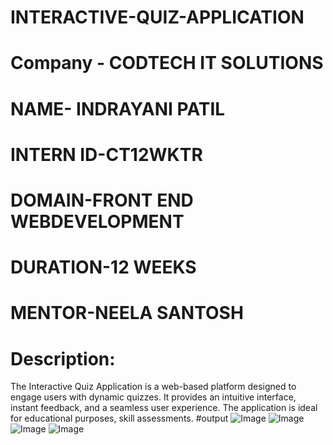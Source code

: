 # INTERACTIVE-QUIZ-APPLICATION
# Company - CODTECH IT SOLUTIONS
# NAME- INDRAYANI PATIL
# INTERN ID-CT12WKTR
# DOMAIN-FRONT END WEBDEVELOPMENT
# DURATION-12 WEEKS
# MENTOR-NEELA SANTOSH
# Description:
The Interactive Quiz Application is a web-based platform designed to engage users with dynamic quizzes. It provides an intuitive interface, instant feedback, and a seamless user experience. The application is ideal for educational purposes, skill assessments.
#output
![Image](https://github.com/user-attachments/assets/8cf2c902-b4f7-43e8-abc2-9f3d67a55767)
![Image](https://github.com/user-attachments/assets/a3ce78ef-10f4-4fa9-9945-7dd5e301492c)
![Image](https://github.com/user-attachments/assets/a3b5a388-507f-4cce-b386-eb18c92c9afe)
![Image](https://github.com/user-attachments/assets/b06ae29f-58e7-4849-a34b-a6e00aee2843)
